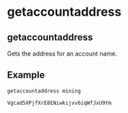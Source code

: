 # getaccountaddress

## getaccountaddress

Gets the address for an account name.

## Example

```text
getaccountaddress mining

Vgcad5XPjfXrE8ENiwkijvv6iqWfJxU9Ym
```

